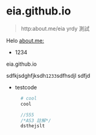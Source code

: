 eia.github.io
=============
> http:about.me/eia
> yrdy 測試


Helo
[about.me:](http://about.me/eia)

* 1234

eia.github.io

sdfkjsdghfjksdh`1233`sdfhsdjl
sdfjd

* testcode

    ```Ruby
      # cool
      cool
    ```

    ```ActionScript
      //555
	  /*AS3 註解*/
      dsthejslt
    ```


